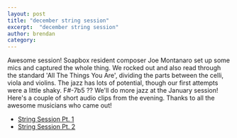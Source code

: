 ```yaml
---
layout: post
title: "december string session"
excerpt:  "december string session"
author: brendan
category: 
---
```


Awesome session!  Soapbox resident composer Joe Montanaro set up some mics and captured the whole thing.  We rocked out and also read through the standard 'All The Things You Are', dividing the parts between the celli, viola and violins.  The jazz has lots of potential, though our first attempts were a little shaky.  F#-7b5 ?? We'll do more jazz at the January session!  Here's a couple of short audio clips from the evening.  Thanks to all the awesome musicians who came out! 

- [String Session Pt. 1](https://archive.org/download/SoapboxStringSessionPt1/SoapboxStringSessionPt112-14-2010.mp3)
- [String Session Pt. 2](https://archive.org/download/SoapboxStringSessionPt2/SoapboxStringSessionPt212-14-2010.mp3)

